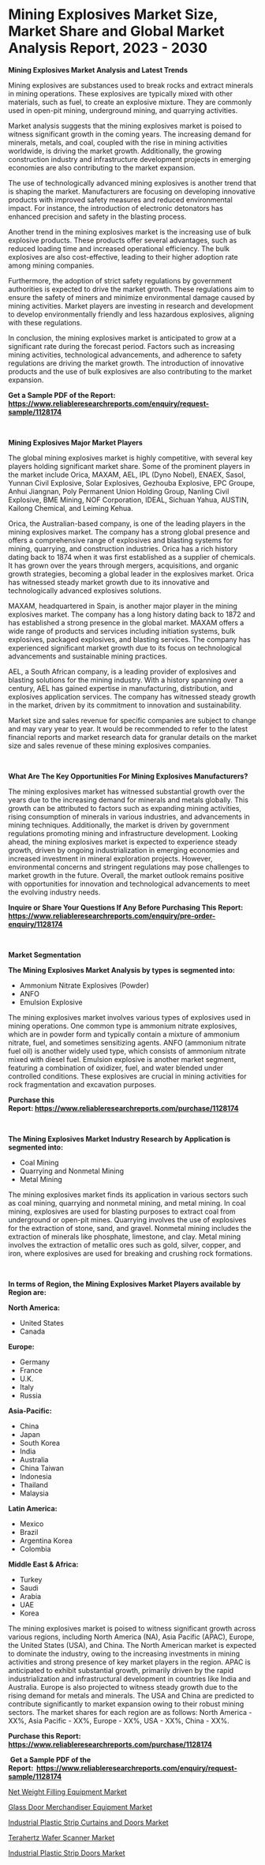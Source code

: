 <p><h1>Mining Explosives Market Size, Market Share and Global Market Analysis Report, 2023 - 2030</h1></p><p><strong>Mining Explosives Market Analysis and Latest Trends</strong></p>
<p><p>Mining explosives are substances used to break rocks and extract minerals in mining operations. These explosives are typically mixed with other materials, such as fuel, to create an explosive mixture. They are commonly used in open-pit mining, underground mining, and quarrying activities.</p><p>Market analysis suggests that the mining explosives market is poised to witness significant growth in the coming years. The increasing demand for minerals, metals, and coal, coupled with the rise in mining activities worldwide, is driving the market growth. Additionally, the growing construction industry and infrastructure development projects in emerging economies are also contributing to the market expansion.</p><p>The use of technologically advanced mining explosives is another trend that is shaping the market. Manufacturers are focusing on developing innovative products with improved safety measures and reduced environmental impact. For instance, the introduction of electronic detonators has enhanced precision and safety in the blasting process.</p><p>Another trend in the mining explosives market is the increasing use of bulk explosive products. These products offer several advantages, such as reduced loading time and increased operational efficiency. The bulk explosives are also cost-effective, leading to their higher adoption rate among mining companies.</p><p>Furthermore, the adoption of strict safety regulations by government authorities is expected to drive the market growth. These regulations aim to ensure the safety of miners and minimize environmental damage caused by mining activities. Market players are investing in research and development to develop environmentally friendly and less hazardous explosives, aligning with these regulations.</p><p>In conclusion, the mining explosives market is anticipated to grow at a significant rate during the forecast period. Factors such as increasing mining activities, technological advancements, and adherence to safety regulations are driving the market growth. The introduction of innovative products and the use of bulk explosives are also contributing to the market expansion.</p></p>
<p><strong>Get a Sample PDF of the Report:&nbsp; <a href="https://www.reliableresearchreports.com/enquiry/request-sample/1128174">https://www.reliableresearchreports.com/enquiry/request-sample/1128174</a></strong></p>
<p>&nbsp;</p>
<p><strong>Mining Explosives Major Market Players</strong></p>
<p><p>The global mining explosives market is highly competitive, with several key players holding significant market share. Some of the prominent players in the market include Orica, MAXAM, AEL, IPL (Dyno Nobel), ENAEX, Sasol, Yunnan Civil Explosive, Solar Explosives, Gezhouba Explosive, EPC Groupe, Anhui Jiangnan, Poly Permanent Union Holding Group, Nanling Civil Explosive, BME Mining, NOF Corporation, IDEAL, Sichuan Yahua, AUSTIN, Kailong Chemical, and Leiming Kehua.</p><p>Orica, the Australian-based company, is one of the leading players in the mining explosives market. The company has a strong global presence and offers a comprehensive range of explosives and blasting systems for mining, quarrying, and construction industries. Orica has a rich history dating back to 1874 when it was first established as a supplier of chemicals. It has grown over the years through mergers, acquisitions, and organic growth strategies, becoming a global leader in the explosives market. Orica has witnessed steady market growth due to its innovative and technologically advanced explosives solutions.</p><p>MAXAM, headquartered in Spain, is another major player in the mining explosives market. The company has a long history dating back to 1872 and has established a strong presence in the global market. MAXAM offers a wide range of products and services including initiation systems, bulk explosives, packaged explosives, and blasting services. The company has experienced significant market growth due to its focus on technological advancements and sustainable mining practices.</p><p>AEL, a South African company, is a leading provider of explosives and blasting solutions for the mining industry. With a history spanning over a century, AEL has gained expertise in manufacturing, distribution, and explosives application services. The company has witnessed steady growth in the market, driven by its commitment to innovation and sustainability.</p><p>Market size and sales revenue for specific companies are subject to change and may vary year to year. It would be recommended to refer to the latest financial reports and market research data for granular details on the market size and sales revenue of these mining explosives companies.</p></p>
<p>&nbsp;</p>
<p><strong>What Are The Key Opportunities For Mining Explosives Manufacturers?</strong></p>
<p><p>The mining explosives market has witnessed substantial growth over the years due to the increasing demand for minerals and metals globally. This growth can be attributed to factors such as expanding mining activities, rising consumption of minerals in various industries, and advancements in mining techniques. Additionally, the market is driven by government regulations promoting mining and infrastructure development. Looking ahead, the mining explosives market is expected to experience steady growth, driven by ongoing industrialization in emerging economies and increased investment in mineral exploration projects. However, environmental concerns and stringent regulations may pose challenges to market growth in the future. Overall, the market outlook remains positive with opportunities for innovation and technological advancements to meet the evolving industry needs.</p></p>
<p><strong>Inquire or Share Your Questions If Any Before Purchasing This Report: <a href="https://www.reliableresearchreports.com/enquiry/pre-order-enquiry/1128174">https://www.reliableresearchreports.com/enquiry/pre-order-enquiry/1128174</a></strong></p>
<p>&nbsp;</p>
<p><strong>Market Segmentation</strong></p>
<p><strong>The Mining Explosives Market Analysis by types is segmented into:</strong></p>
<p><ul><li>Ammonium Nitrate Explosives (Powder)</li><li>ANFO</li><li>Emulsion Explosive</li></ul></p>
<p><p>The mining explosives market involves various types of explosives used in mining operations. One common type is ammonium nitrate explosives, which are in powder form and typically contain a mixture of ammonium nitrate, fuel, and sometimes sensitizing agents. ANFO (ammonium nitrate fuel oil) is another widely used type, which consists of ammonium nitrate mixed with diesel fuel. Emulsion explosive is another market segment, featuring a combination of oxidizer, fuel, and water blended under controlled conditions. These explosives are crucial in mining activities for rock fragmentation and excavation purposes.</p></p>
<p><strong>Purchase this Report:&nbsp;<a href="https://www.reliableresearchreports.com/purchase/1128174">https://www.reliableresearchreports.com/purchase/1128174</a></strong></p>
<p>&nbsp;</p>
<p><strong>The Mining Explosives Market Industry Research by Application is segmented into:</strong></p>
<p><ul><li>Coal Mining</li><li>Quarrying and Nonmetal Mining</li><li>Metal Mining</li></ul></p>
<p><p>The mining explosives market finds its application in various sectors such as coal mining, quarrying and nonmetal mining, and metal mining. In coal mining, explosives are used for blasting purposes to extract coal from underground or open-pit mines. Quarrying involves the use of explosives for the extraction of stone, sand, and gravel. Nonmetal mining includes the extraction of minerals like phosphate, limestone, and clay. Metal mining involves the extraction of metallic ores such as gold, silver, copper, and iron, where explosives are used for breaking and crushing rock formations.</p></p>
<p>&nbsp;</p>
<p><strong>In terms of Region, the Mining Explosives Market Players available by Region are:</strong></p>
<p>
    <p> <strong> North America: </strong>
        <ul>
            <li>United States</li>
            <li>Canada</li>
        </ul>
        </p> 
    <p> <strong> Europe: </strong>
        <ul>
            <li>Germany</li>
            <li>France</li>
            <li>U.K.</li>
            <li>Italy</li>
            <li>Russia</li>
        </ul>
        </p> 
    <p> <strong> Asia-Pacific: </strong>
        <ul>
            <li>China</li>
            <li>Japan</li>
            <li>South Korea</li>
            <li>India</li>
            <li>Australia</li>
            <li>China Taiwan</li>
            <li>Indonesia</li>
            <li>Thailand</li>
            <li>Malaysia</li>
        </ul>
        </p> 
    <p> <strong> Latin America: </strong>
        <ul>
            <li>Mexico</li>
            <li>Brazil</li>
            <li>Argentina Korea</li>
            <li>Colombia</li>
        </ul>
        </p> 
    <p> <strong> Middle East & Africa: </strong>
        <ul>
            <li>Turkey</li>
            <li>Saudi</li>
            <li>Arabia</li>
            <li>UAE</li>
            <li>Korea</li>
        </ul>
    </p>
    </p>
<p><p>The mining explosives market is poised to witness significant growth across various regions, including North America (NA), Asia Pacific (APAC), Europe, the United States (USA), and China. The North American market is expected to dominate the industry, owing to the increasing investments in mining activities and strong presence of key market players in the region. APAC is anticipated to exhibit substantial growth, primarily driven by the rapid industrialization and infrastructural development in countries like India and Australia. Europe is also projected to witness steady growth due to the rising demand for metals and minerals. The USA and China are predicted to contribute significantly to market expansion owing to their robust mining sectors. The market shares for each region are as follows: North America - XX%, Asia Pacific - XX%, Europe - XX%, USA - XX%, China - XX%.</p></p>
<p><strong>Purchase this Report: <a href="https://www.reliableresearchreports.com/purchase/1128174">https://www.reliableresearchreports.com/purchase/1128174</a></strong></p>
<p>&nbsp;<strong>Get a Sample PDF of the Report:&nbsp;&nbsp;<a href="https://www.reliableresearchreports.com/enquiry/request-sample/1128174">https://www.reliableresearchreports.com/enquiry/request-sample/1128174</a></strong></p>
<p><strong></strong></p>
<p><p><a href="https://medium.com/@darrensipes2023/net-weight-filling-equipment-market-comprehensive-assessment-by-type-application-and-geography-da7ef1e73917">Net Weight Filling Equipment Market</a></p><p><a href="https://medium.com/@sanjoy753352/glass-door-merchandiser-equipment-market-size-market-outlook-and-market-forecast-2023-to-2030-b8ece32c74b7">Glass Door Merchandiser Equipment Market</a></p><p><a href="https://medium.com/@nelljian7548/industrial-plastic-strip-curtains-and-doors-market-insight-market-trends-growth-forecasted-from-de6a620bcea2">Industrial Plastic Strip Curtains and Doors Market</a></p><p><a href="https://medium.com/@cameronhuel/terahertz-wafer-scanner-market-comprehensive-assessment-by-type-application-and-geography-c5728dac23c6">Terahertz Wafer Scanner Market</a></p><p><a href="https://medium.com/@allelee654/industrial-plastic-strip-doors-market-trends-and-market-analysis-forecasted-for-period-2023-2030-d41dd3fb1bce">Industrial Plastic Strip Doors Market</a></p></p>